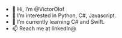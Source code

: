 - 👋 Hi, I’m @VictorOlof
- 👀 I’m interested in Python, C#, Javascript.
- 🌱 I’m currently learning C# and Swift.
- 📫 Reach me at linkedIn@

<!---
- 🌱 I’m currently learning ...
- 💞️ I’m looking to collaborate on ...
- 📫 How to reach me ...
VictorOlof/VictorOlof is a ✨ special ✨ repository because its `README.md` (this file) appears on your GitHub profile.
You can click the Preview link to take a look at your changes.
--->
